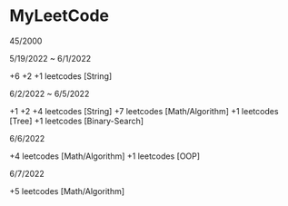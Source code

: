 # MyLeetCode
45/2000

5/19/2022 ~ 6/1/2022

+6 +2 +1 leetcodes [String]

6/2/2022 ~ 6/5/2022

+1 +2 +4 leetcodes [String]
+7 leetcodes [Math/Algorithm]
+1 leetcodes [Tree]
+1 leetcodes [Binary-Search]

6/6/2022

+4 leetcodes [Math/Algorithm]
+1 leetcodes [OOP]

6/7/2022

+5 leetcodes [Math/Algorithm]
